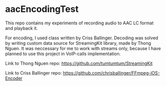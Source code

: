 # aacEncodingTest
This repo contains my experiments of recording audio to AAC LC format and playback it.

For encoding, I used class written by Criss Ballinger. Decoding was solved by writing custom data source for StreamingKit library, made by Thong Nguen. It was neccessary for me to work with streams only, because I have planned to use this project in VoIP-calls implementation.

Link to Thong Nguen repo: https://github.com/tumtumtum/StreamingKit

Link to Criss Ballinger repo: https://github.com/chrisballinger/FFmpeg-iOS-Encoder
